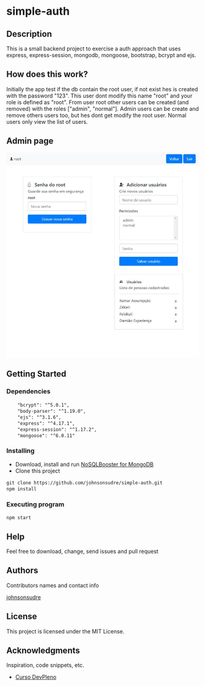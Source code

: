 # simple-auth

## Description

This is a small backend project to exercise a auth approach that uses express, express-session, mongodb, mongoose, bootstrap, bcrypt and ejs.

## How does this work?

Initially the app test if the db contain the root user, if not exist hes is created with the password "123". This user dont modify this name "root" and your role is defined as "root". From user root other users can be created (and removed) with the roles ["admin", "normal"]. Admin users can be create and remove others users too, but hes dont get modify the root user. Normal users only view the list of users.

## Admin page

![](./public/admin.JPG)

## Getting Started

### Dependencies

```
    "bcrypt": "^5.0.1",
    "body-parser": "^1.19.0",
    "ejs": "^3.1.6",
    "express": "^4.17.1",
    "express-session": "^1.17.2",
    "mongoose": "^6.0.11"
```

### Installing

* Download, install and run [NoSQLBooster for MongoDB](https://nosqlbooster.com/downloads)
* Clone this project
```
git clone https://github.com/johnsonsudre/simple-auth.git
npm install
```

### Executing program

```
npm start
```

## Help

Feel free to download, change, send issues and pull request

## Authors

Contributors names and contact info

[johnsonsudre](https://github.com/johnsonsudre/)


## License

This project is licensed under the MIT License.

## Acknowledgments

Inspiration, code snippets, etc.
* [Curso DevPleno](https://go.devpleno.com/fsm)